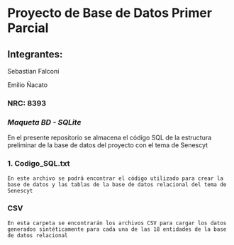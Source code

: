 # Proyecto de Base de Datos Primer Parcial
## Integrantes:
Sebastian Falconi

Emilio Ñacato
### NRC: 8393

### _Maqueta BD - SQLite_

En el presente repositorio se almacena el código SQL de la estructura preliminar de la base de datos del proyecto con el tema de Senescyt

### 1. Codigo_SQL.txt
```
En este archivo se podrá encontrar el código utilizado para crear la base de datos y las tablas de la base de datos relacional del tema de Senescyt
```

### CSV
```
En esta carpeta se encontrarán los archivos CSV para cargar los datos generados sintéticamente para cada una de las 18 entidades de la base de datos relacional
```
